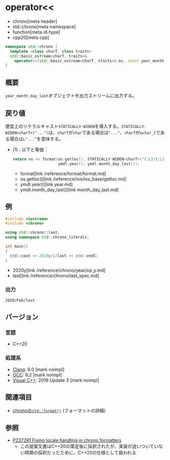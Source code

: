 # operator<<
* chrono[meta header]
* std::chrono[meta namespace]
* function[meta id-type]
* cpp20[meta cpp]

```cpp
namespace std::chrono {
  template <class charT, class traits>
  std::basic_ostream<charT, traits>&
    operator<<(std::basic_ostream<charT, traits>& os, const year_month_day_last& ymdl); // (1) C++20
}
```

## 概要
`year_month_day_last`オブジェクトを出力ストリームに出力する。


## 戻り値
便宜上のリテラルキャスト`STATICALLY-WIDEN`を導入する。`STATICALLY-WIDEN<charT>("...")`は、`charT`が`char`である場合は`"..."`、`charT`が`wchar_t`である場合は`L"..."`を意味する。

- (1) : 以下と等価：
    ```cpp
    return os << format(os.getloc(), STATICALLY-WIDEN<charT>("{:L}/{:L}"),
                        ymdl.year(), ymdl.month_day_last());
    ```
    * format[link /reference/format/format.md]
    * os.getloc()[link /reference/ios/ios_base/getloc.md]
    * ymdl.year()[link year.md]
    * ymdl.month_day_last()[link month_day_last.md]


## 例
```cpp example
#include <iostream>
#include <chrono>

using std::chrono::last;
using namespace std::chrono_literals;

int main()
{
  std::cout << 2020y/2/last << std::endl;
}
```
* 2020y[link /reference/chrono/year/op_y.md]
* last[link /reference/chrono/last_spec.md]

### 出力
```
2020/Feb/last
```

## バージョン
### 言語
- C++20

### 処理系
- [Clang](/implementation.md#clang): 9.0 [mark noimpl]
- [GCC](/implementation.md#gcc): 9.2 [mark noimpl]
- [Visual C++](/implementation.md#visual_cpp): 2019 Update 3 [mark noimpl]


## 関連項目
- [chronoの`std::format()`](/reference/chrono/format.md) (フォーマットの詳細)


## 参照
- [P2372R1 Fixing locale handling in chrono formatters](http://www.open-std.org/jtc1/sc22/wg21/docs/papers/2021/p2372r1.html)
    - この提案文書はC++20の策定後に採択されたが、実装が追いついていない時期の採択だったために、C++20の仕様として扱われる

